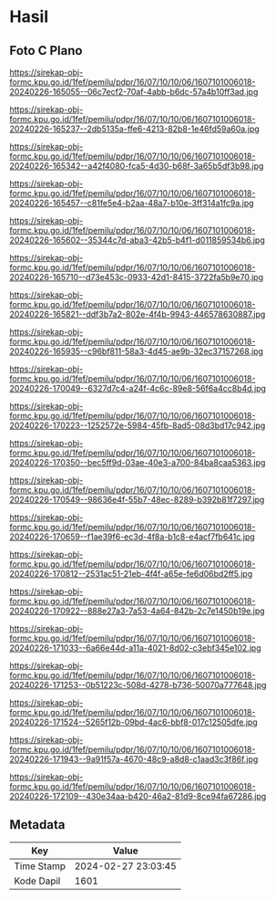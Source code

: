 # Hasil

## Foto C Plano

https://sirekap-obj-formc.kpu.go.id/1fef/pemilu/pdpr/16/07/10/10/06/1607101006018-20240226-165055--06c7ecf2-70af-4abb-b6dc-57a4b10ff3ad.jpg

https://sirekap-obj-formc.kpu.go.id/1fef/pemilu/pdpr/16/07/10/10/06/1607101006018-20240226-165237--2db5135a-ffe6-4213-82b8-1e46fd59a60a.jpg

https://sirekap-obj-formc.kpu.go.id/1fef/pemilu/pdpr/16/07/10/10/06/1607101006018-20240226-165342--a42f4080-fca5-4d30-b68f-3a65b5df3b98.jpg

https://sirekap-obj-formc.kpu.go.id/1fef/pemilu/pdpr/16/07/10/10/06/1607101006018-20240226-165457--c81fe5e4-b2aa-48a7-b10e-3ff314a1fc9a.jpg

https://sirekap-obj-formc.kpu.go.id/1fef/pemilu/pdpr/16/07/10/10/06/1607101006018-20240226-165602--35344c7d-aba3-42b5-b4f1-d011859534b6.jpg

https://sirekap-obj-formc.kpu.go.id/1fef/pemilu/pdpr/16/07/10/10/06/1607101006018-20240226-165710--d73e453c-0933-42d1-8415-3722fa5b9e70.jpg

https://sirekap-obj-formc.kpu.go.id/1fef/pemilu/pdpr/16/07/10/10/06/1607101006018-20240226-165821--ddf3b7a2-802e-4f4b-9943-446578630887.jpg

https://sirekap-obj-formc.kpu.go.id/1fef/pemilu/pdpr/16/07/10/10/06/1607101006018-20240226-165935--c96bf811-58a3-4d45-ae9b-32ec37157268.jpg

https://sirekap-obj-formc.kpu.go.id/1fef/pemilu/pdpr/16/07/10/10/06/1607101006018-20240226-170049--6327d7c4-a24f-4c6c-89e8-56f6a4cc8b4d.jpg

https://sirekap-obj-formc.kpu.go.id/1fef/pemilu/pdpr/16/07/10/10/06/1607101006018-20240226-170223--1252572e-5984-45fb-8ad5-08d3bd17c942.jpg

https://sirekap-obj-formc.kpu.go.id/1fef/pemilu/pdpr/16/07/10/10/06/1607101006018-20240226-170350--bec5ff9d-03ae-40e3-a700-84ba8caa5363.jpg

https://sirekap-obj-formc.kpu.go.id/1fef/pemilu/pdpr/16/07/10/10/06/1607101006018-20240226-170549--98636e4f-55b7-48ec-8289-b392b81f7297.jpg

https://sirekap-obj-formc.kpu.go.id/1fef/pemilu/pdpr/16/07/10/10/06/1607101006018-20240226-170659--f1ae39f6-ec3d-4f8a-b1c8-e4acf7fb641c.jpg

https://sirekap-obj-formc.kpu.go.id/1fef/pemilu/pdpr/16/07/10/10/06/1607101006018-20240226-170812--2531ac51-21eb-4f4f-a65e-fe6d06bd2ff5.jpg

https://sirekap-obj-formc.kpu.go.id/1fef/pemilu/pdpr/16/07/10/10/06/1607101006018-20240226-170922--888e27a3-7a53-4a64-842b-2c7e1450b19e.jpg

https://sirekap-obj-formc.kpu.go.id/1fef/pemilu/pdpr/16/07/10/10/06/1607101006018-20240226-171033--6a66e44d-a11a-4021-8d02-c3ebf345e102.jpg

https://sirekap-obj-formc.kpu.go.id/1fef/pemilu/pdpr/16/07/10/10/06/1607101006018-20240226-171253--0b51223c-508d-4278-b736-50070a777648.jpg

https://sirekap-obj-formc.kpu.go.id/1fef/pemilu/pdpr/16/07/10/10/06/1607101006018-20240226-171524--5265f12b-09bd-4ac6-bbf8-017c12505dfe.jpg

https://sirekap-obj-formc.kpu.go.id/1fef/pemilu/pdpr/16/07/10/10/06/1607101006018-20240226-171943--9a91f57a-4670-48c9-a8d8-c1aad3c3f86f.jpg

https://sirekap-obj-formc.kpu.go.id/1fef/pemilu/pdpr/16/07/10/10/06/1607101006018-20240226-172109--430e34aa-b420-46a2-81d9-8ce94fa67286.jpg


## Metadata

| Key        | Value               |
| ---------- | ------------------- |
| Time Stamp | 2024-02-27 23:03:45 |
| Kode Dapil | 1601                |



